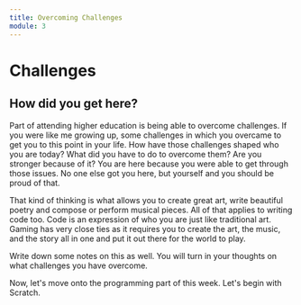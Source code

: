 ```yaml
---
title: Overcoming Challenges
module: 3
---
```


# Challenges

## How did you get here?

<!-- video here -->

Part of attending higher education is being able to overcome challenges.  If you were like me growing up, some challenges in which you overcame to get you to this point in your life.  How have those challenges shaped who you are today?  What did you have to do to overcome them?  Are you stronger because of it?  You are here because you were able to get through those issues.  No one else got you here, but yourself and you should be proud of that.

That kind of thinking is what allows you to create great art, write beautiful poetry and compose or perform musical pieces.  All of that applies to writing code too.  Code is an expression of who you are just like traditional art.  Gaming has very close ties as it requires you to create the art, the music, and the story all in one and put it out there for the world to play.

Write down some notes on this as well. You will turn in your thoughts on what challenges you have overcome.

Now, let's move onto the programming part of this week.  Let's begin with Scratch.

